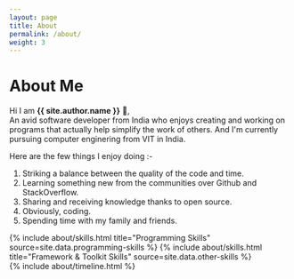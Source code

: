 ```yaml
---
layout: page
title: About
permalink: /about/
weight: 3
---
```


# **About Me**

Hi I am **{{ site.author.name }}** :wave:,<br>
An avid software developer from India who enjoys creating and working on programs that actually help simplify the work of others. And I'm currently pursuing computer enginering from VIT in India.

Here are the few things I enjoy doing :-
1. Striking a balance between the quality of the code and time.
2. Learning something new from the communities over Github and StackOverflow.
3. Sharing and receiving knowledge thanks to open source.
4. Obviously, coding.
5. Spending time with my family and friends. 

<div class="row">
{% include about/skills.html title="Programming Skills" source=site.data.programming-skills %}
{% include about/skills.html title="Framework & Toolkit Skills" source=site.data.other-skills %}
</div>

<div class="row">
{% include about/timeline.html %}
</div>